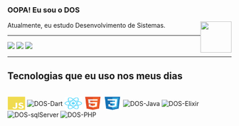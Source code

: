 ### OOPA! Eu sou o DOS 
<img align="right" height="70" width="70" src="https://cdn.discordapp.com/attachments/1117918253373722808/1149187431153815552/Design_sem_nome_1.gif">

Atualmente, eu estudo Desenvolvimento de Sistemas.


<div style="display: inline_block"><hr>
  <picture>
  <source
    srcset="https://github-readme-stats.vercel.app/api?username=dos4002&show_icons=true&theme=tokyonight"
    media="(prefers-color-scheme: dark)"
  />
  <source
    srcset="https://github-readme-stats.vercel.app/api?username=dos4002&show_icons=true"
    media="(prefers-color-scheme: light), (prefers-color-scheme: no-preference)"
  />
  <img src="https://github-readme-stats.vercel.app/api?username=dos4002&show_icons=true" />
</picture>
<img heigh="200" width="349" src="https://media.tenor.com/gJGXNVLiLLkAAAAC/gear-5-gear-5-luffy.gif"/>
  <img src="https://github-readme-stats.vercel.app/api/top-langs/?username=dos4002&langs_count=8&layout=compact&theme=tokyonight&hide_border=true">

</div><hr>

## Tecnologias que eu uso nos meus dias

<div style="display: inline_block"><br>
  <img align="center" alt="DOS-Js" height="30" width="40" src="https://raw.githubusercontent.com/devicons/devicon/master/icons/javascript/javascript-plain.svg">
  <img align="center" alt="DOS-Dart" height="30" width="40" src="https://cdn.jsdelivr.net/gh/devicons/devicon/icons/dart/dart-original.svg">
  <img align="center" alt="DOS-React" height="30" width="40" src="https://raw.githubusercontent.com/devicons/devicon/master/icons/react/react-original.svg">
  <img align="center" alt="DOS-HTML" height="30" width="40" src="https://raw.githubusercontent.com/devicons/devicon/master/icons/html5/html5-original.svg">
  <img align="center" alt="DOS-CSS" height="30" width="40" src="https://raw.githubusercontent.com/devicons/devicon/master/icons/css3/css3-original.svg">
  <img align="center" alt="DOS-Java" height="30" width="40" src="https://cdn.jsdelivr.net/gh/devicons/devicon/icons/java/java-original.svg">
  <img align="center" alt="DOS-Elixir" height="30" width="40" src="https://cdn.jsdelivr.net/gh/devicons/devicon/icons/elixir/elixir-original.svg">
  <img align="center" alt="DOS-sqlServer" height="30" width="40" src="https://cdn.jsdelivr.net/gh/devicons/devicon/icons/microsoftsqlserver/microsoftsqlserver-plain.svg">
  <img align="center" alt="DOS-PHP" height="30" width="40" src="https://cdn.jsdelivr.net/gh/devicons/devicon/icons/php/php-original.svg">
</div>



